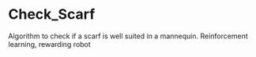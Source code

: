 Check_Scarf
===========

Algorithm to check if a scarf is well suited in a mannequin. Reinforcement learning, rewarding robot

